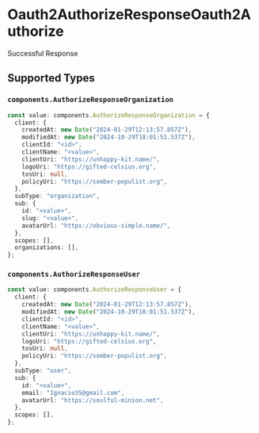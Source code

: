 # Oauth2AuthorizeResponseOauth2Authorize

Successful Response


## Supported Types

### `components.AuthorizeResponseOrganization`

```typescript
const value: components.AuthorizeResponseOrganization = {
  client: {
    createdAt: new Date("2024-01-29T12:13:57.857Z"),
    modifiedAt: new Date("2024-10-29T18:01:51.537Z"),
    clientId: "<id>",
    clientName: "<value>",
    clientUri: "https://unhappy-kit.name/",
    logoUri: "https://gifted-celsius.org",
    tosUri: null,
    policyUri: "https://somber-populist.org",
  },
  subType: "organization",
  sub: {
    id: "<value>",
    slug: "<value>",
    avatarUrl: "https://obvious-simple.name/",
  },
  scopes: [],
  organizations: [],
};
```

### `components.AuthorizeResponseUser`

```typescript
const value: components.AuthorizeResponseUser = {
  client: {
    createdAt: new Date("2024-01-29T12:13:57.857Z"),
    modifiedAt: new Date("2024-10-29T18:01:51.537Z"),
    clientId: "<id>",
    clientName: "<value>",
    clientUri: "https://unhappy-kit.name/",
    logoUri: "https://gifted-celsius.org",
    tosUri: null,
    policyUri: "https://somber-populist.org",
  },
  subType: "user",
  sub: {
    id: "<value>",
    email: "Ignacio35@gmail.com",
    avatarUrl: "https://soulful-minion.net",
  },
  scopes: [],
};
```

